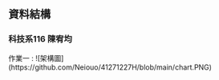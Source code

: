 <h2>資料結構</h2>
<h3>科技系116 陳宥均</h3>
作業一 : 
![架構圖](https://github.com/Neiouo/41271227H/blob/main/chart.PNG)

